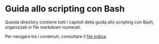 # Guida allo scripting con Bash

Questa directory contiene tutti i capitoli della guida allo scripting con Bash, organizzati in file markdown numerati.

Per navigare tra i contenuti, consultare il [file indice](../indice.md).